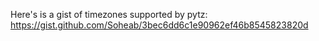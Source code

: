Here's is a gist of timezones supported by pytz: <https://gist.github.com/Soheab/3bec6dd6c1e90962ef46b8545823820d>
